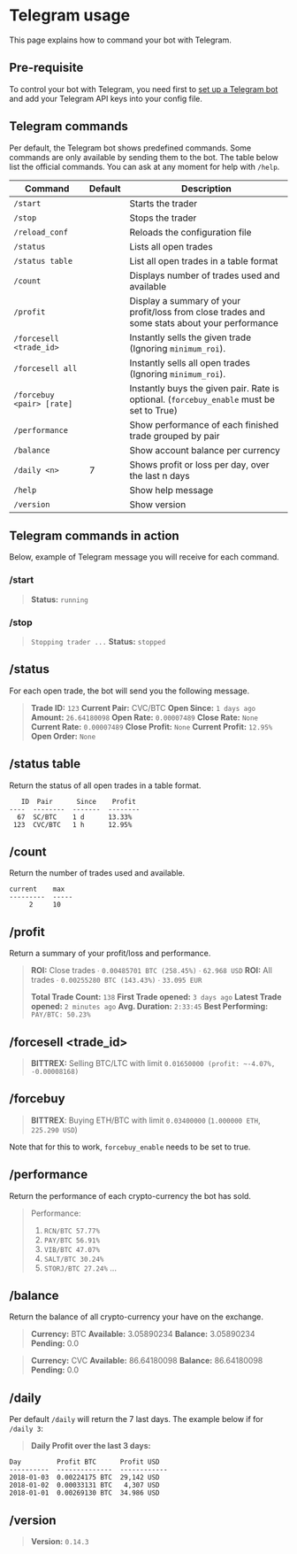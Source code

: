# Telegram usage

This page explains how to command your bot with Telegram.

## Pre-requisite
To control your bot with Telegram, you need first to
[set up a Telegram bot](installation.md)
and add your Telegram API keys into your config file.

## Telegram commands
Per default, the Telegram bot shows predefined commands. Some commands
are only available by sending them to the bot. The table below list the
official commands. You can ask at any moment for help with `/help`.

|  Command | Default | Description |
|----------|---------|-------------|
| `/start` | | Starts the trader
| `/stop` | | Stops the trader
| `/reload_conf` | | Reloads the configuration file
| `/status` | | Lists all open trades
| `/status table` | | List all open trades in a table format
| `/count` | | Displays number of trades used and available
| `/profit` | | Display a summary of your profit/loss from close trades and some stats about your performance
| `/forcesell <trade_id>` | | Instantly sells the given trade  (Ignoring `minimum_roi`).
| `/forcesell all` | | Instantly sells all open trades (Ignoring `minimum_roi`).
| `/forcebuy <pair> [rate]` | | Instantly buys the given pair. Rate is optional. (`forcebuy_enable` must be set to True)
| `/performance` | | Show performance of each finished trade grouped by pair
| `/balance` | | Show account balance per currency
| `/daily <n>` | 7 | Shows profit or loss per day, over the last n days
| `/help` | | Show help message
| `/version` | | Show version

## Telegram commands in action

Below, example of Telegram message you will receive for each command.

### /start

> **Status:** `running`

### /stop

> `Stopping trader ...`
> **Status:** `stopped`

## /status

For each open trade, the bot will send you the following message.

> **Trade ID:** `123`
> **Current Pair:** CVC/BTC
> **Open Since:** `1 days ago`
> **Amount:** `26.64180098`
> **Open Rate:** `0.00007489`
> **Close Rate:** `None`
> **Current Rate:** `0.00007489`
> **Close Profit:** `None`
> **Current Profit:** `12.95%`
> **Open Order:** `None`

## /status table

Return the status of all open trades in a table format.
```
   ID  Pair      Since    Profit
----  --------  -------  --------
  67  SC/BTC    1 d      13.33%
 123  CVC/BTC   1 h      12.95%
```

## /count

Return the number of trades used and available.
```
current    max
---------  -----
     2     10
```

## /profit

Return a summary of your profit/loss and performance.

> **ROI:** Close trades
>   ∙ `0.00485701 BTC (258.45%)`
>   ∙ `62.968 USD`
> **ROI:** All trades
>   ∙ `0.00255280 BTC (143.43%)`
>   ∙ `33.095 EUR`
>
> **Total Trade Count:** `138`
> **First Trade opened:** `3 days ago`
> **Latest Trade opened:** `2 minutes ago`
> **Avg. Duration:** `2:33:45`
> **Best Performing:** `PAY/BTC: 50.23%`

## /forcesell <trade_id>

> **BITTREX:** Selling BTC/LTC with limit `0.01650000 (profit: ~-4.07%, -0.00008168)`

## /forcebuy <pair>

> **BITTREX**: Buying ETH/BTC with limit `0.03400000` (`1.000000 ETH`, `225.290 USD`)

Note that for this to work, `forcebuy_enable` needs to be set to true.

## /performance

Return the performance of each crypto-currency the bot has sold.
> Performance:
> 1. `RCN/BTC 57.77%`
> 2. `PAY/BTC 56.91%`
> 3. `VIB/BTC 47.07%`
> 4. `SALT/BTC 30.24%`
> 5. `STORJ/BTC 27.24%`
> ...

## /balance

Return the balance of all crypto-currency your have on the exchange.

> **Currency:** BTC
> **Available:** 3.05890234
> **Balance:** 3.05890234
> **Pending:** 0.0

> **Currency:** CVC
> **Available:** 86.64180098
> **Balance:** 86.64180098
> **Pending:** 0.0

## /daily <n>

Per default `/daily` will return the 7 last days.
The example below if for `/daily 3`:

> **Daily Profit over the last 3 days:**
```
Day         Profit BTC      Profit USD
----------  --------------  ------------
2018-01-03  0.00224175 BTC  29,142 USD
2018-01-02  0.00033131 BTC   4,307 USD
2018-01-01  0.00269130 BTC  34.986 USD
```

## /version

> **Version:** `0.14.3`
